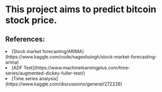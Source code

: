 # This project aims to predict bitcoin stock price.<br/> 
## References: 
<li>  [Stock market forecasting/ARIMA](https://www.kaggle.com/code/nageshsingh/stock-market-forecasting-arima)  
<li>  [ADF Test](https://www.machinelearningplus.com/time-series/augmented-dickey-fuller-test/)  
<li>  [Time series analysis](https://www.kaggle.com/discussions/general/272226) 
